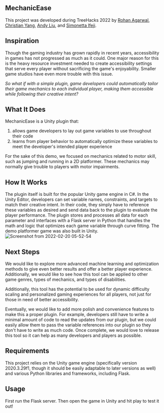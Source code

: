 ## MechanicEase 

This project was developed during TreeHacks 2022 by [Rohan Agarwal](https://github.com/roaga), [Christian Yang](https://github.com/kychris), [Andy Liu](https://github.com/al1729), and [Simonetta Ifeji](https://github.com/robotAstray).

## Inspiration

Though the gaming industry has grown rapidly in recent years, accessibility in games has not progressed as much as it could. One major reason for this is the heavy resource investment needed to create accessibility settings that serve every player without sacrificing the game's enjoyability. Smaller game studios have even more trouble with this issue.

_So what if with a simple plugin, game developers could automatically tailor their game mechanics to each individual player, making them accessible while following their creative intent?_

## What It Does

MechanicEase is a Unity plugin that:
1. allows game developers to lay out game variables to use throughout their code
2. learns from player behavior to automatically optimize these variables to meet the developer's intended player experience

For the sake of this demo, we focused on mechanics related to motor skill, such as jumping and running in a 2D platformer. These mechanics may normally give trouble to players with motor impairments.

## How It Works

The plugin itself is built for the popular Unity game engine in C#. In the Unity Editor, developers can set variable names, constraints, and targets to match their creative intent. In their code, they simply have to reference these variables as desired and send data back to the plugin to evaluate the player performance. The plugin stores and processes all data for each parameter and interfaces with a Flask server in Python that handles the math and logic that optimizes each game variable through curve fitting. The demo platformer game was also built in Unity.
![Screenshot from 2022-02-20 05-52-54](https://user-images.githubusercontent.com/62884362/154830464-95c51a77-1b0a-4b9f-b42b-a6f677c8265c.png)

## Next Steps

We would like to explore more advanced machine learning and optimization methods to give even better results and offer a better player experience. Additionally, we would like to see how this tool can be applied to other game genres, types of mechanics, and types of disabilities.

Additionally, this tool has the potential to be used for dynamic difficulty scaling and personalized gaming experiences for all players, not just for those in need of better accessibility.

Eventually, we would like to add more polish and convenience features to make this a proper plugin. For example, developers still have to write a minimal amount of code to read the updates from our plugin, but we could easily allow them to pass the variable references into our plugin so they don't have to write as much code. Once complete, we would love to release this tool so it can help as many developers and players as possible.

## Requirements

This project relies on the Unity game engine (specifically version 2020.3.29f1, though it should be easily adaptable to later versions as well) and various Python libraries and frameworks, including Flask.

## Usage

First run the Flask server. Then open the game in Unity and hit play to test it out!
